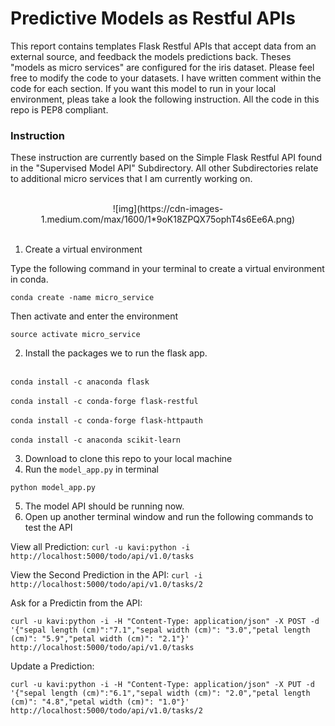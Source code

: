 # Predictive Models as Restful APIs

This report contains templates Flask Restful APIs that accept data from an external source, and feedback the models predictions back. Theses "models as  micro services" are configured for the iris dataset. Please feel free to modify the code to your datasets. I have written comment within the code for each section. If you want this model to run in your local environment, pleas take a look the following instruction. All the code in this repo is PEP8 compliant.



### Instruction

These instruction are currently based on the Simple Flask Restful API found in the "Supervised Model API" Subdirectory. All other Subdirectories relate to additional micro services that I am currently working on.

<br>
<center>![img](https://cdn-images-1.medium.com/max/1600/1*9oK18ZPQX75ophT4s6Ee6A.png)</center>
<br>

1. Create a virtual environment

Type the following command in your terminal to create a virtual environment in conda.

`conda create -name micro_service`

Then activate and enter the environment

`source activate micro_service`

2. Install the packages we to run the flask app.

<br>`conda install -c anaconda flask ` <br>
<br>`conda install -c conda-forge flask-restful ` <br>
<br>`conda install -c conda-forge flask-httpauth ` <br>
<br>`conda install -c anaconda scikit-learn ` <br>

3. Download to clone this repo to your local machine
4. Run the `model_app.py` in terminal

`python model_app.py`

5. The model API should be running now.
6. Open up another terminal window and run the following commands to test the API


View all Prediction: `curl -u kavi:python -i http://localhost:5000/todo/api/v1.0/tasks`

View the Second Prediction in the API:  `curl -i http://localhost:5000/todo/api/v1.0/tasks/2`

Ask for a Predictin from the API:

`curl -u kavi:python -i -H "Content-Type: application/json" -X POST -d '{"sepal length (cm)":"7.1","sepal width (cm)": "3.0","petal length (cm)": "5.9","petal width (cm)": "2.1"}' http://localhost:5000/todo/api/v1.0/tasks`

Update a Prediction:

 `curl -u kavi:python -i -H "Content-Type: application/json" -X PUT -d '{"sepal length (cm)":"6.1","sepal width (cm)": "2.0","petal length (cm)": "4.8","petal width (cm)": "1.0"}' http://localhost:5000/todo/api/v1.0/tasks/2`
